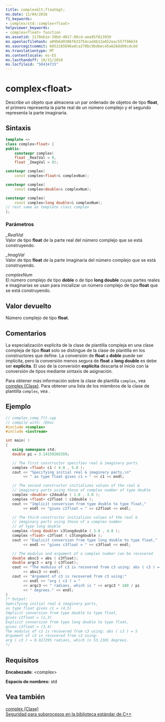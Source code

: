 ```yaml
---
title: complex&lt;float&gt;
ms.date: 11/04/2016
f1_keywords:
- complex/std::complex<float>
helpviewer_keywords:
- complex<float> function
ms.assetid: 1178eb1e-39bd-4017-89cd-aea95f813939
ms.openlocfilehash: a09b6d0306f633754cad4b12a652eac557f96634
ms.sourcegitcommit: 6052185696adca270bc9bdbec45a626dd89cdcdd
ms.translationtype: MT
ms.contentlocale: es-ES
ms.lasthandoff: 10/31/2018
ms.locfileid: "50434715"
---
```

# <a name="complexltfloatgt"></a>complex&lt;float&gt;

Describe un objeto que almacena un par ordenado de objetos de tipo **float**, el primero representa la parte real de un número complejo y el segundo representa la parte imaginaria.

## <a name="syntax"></a>Sintaxis

```cpp
template <>
class complex<float> {
public:
    constexpr complex(
    float _RealVal = 0,
    float _ImagVal = 0);

constexpr complex(
    const complex<float>& complexNum);

constexpr complex(
    const complex<double>& complexNum);

constexpr complex(
    const complex<long double>& complexNum);
// rest same as template class complex
};
```

### <a name="parameters"></a>Parámetros

*_RealVal*<br/>
Valor de tipo **float** de la parte real del número complejo que se está construyendo.

*_ImagVal*<br/>
Valor de tipo **float** de la parte imaginaria del número complejo que se está construyendo.

*complexNum*<br/>
El número complejo de tipo **doble** o de tipo **long double** cuyas partes reales e imaginarias se usan para inicializar un número complejo de tipo **float** que se está construyendo.

## <a name="return-value"></a>Valor devuelto

Número complejo de tipo **float**.

## <a name="remarks"></a>Comentarios

La especialización explícita de la clase de plantilla compleja en una clase compleja de tipo **float** solo se distingue de la clase de plantilla en los constructores que define. La conversión de **float** a **doble** puede ser implícita, pero la conversión menos segura de **float** a **long double** es debe ser **explícita**. El uso de la conversión **explícita** descarta el inicio con la conversión de tipos mediante sintaxis de asignación.

Para obtener más información sobre la clase de plantilla `complex`, vea [complex (Clase)](../standard-library/complex-class.md). Para obtener una lista de los miembros de la clase de plantilla `complex`, vea .

## <a name="example"></a>Ejemplo

```cpp
// complex_comp_flt.cpp
// compile with: /EHsc
#include <complex>
#include <iostream>

int main( )
{
   using namespace std;
   double pi = 3.14159265359;

   // The first constructor specifies real & imaginary parts
   complex <float> c1 ( 4.0 , 5.0 );
   cout << "Specifying initial real & imaginary parts,\n"
        << " as type float gives c1 = " << c1 << endl;

   // The second constructor initializes values of the real &
   // imaginary parts using those of complex number of type double
   complex <double> c2double ( 1.0 , 3.0 );
   complex <float> c2float ( c2double );
   cout << "Implicit conversion from type double to type float,"
        << endl << "gives c2float = " << c2float << endl;

   // The third constructor initializes values of the real &
   // imaginary parts using those of a complex number
   // of type long double
   complex <long double> c3longdouble ( 3.0 , 4.0 );
   complex <float> c3float ( c3longdouble );
   cout << "Explicit conversion from type long double to type float,"
        << endl << "gives c3float = " << c3float << endl;

   // The modulus and argument of a complex number can be recovered
   double absc3 = abs ( c3float);
   double argc3 = arg ( c3float);
   cout << "The modulus of c3 is recovered from c3 using: abs ( c3 ) = "
        << absc3 << endl;
   cout << "Argument of c3 is recovered from c3 using:"
        << endl << "arg ( c3 ) = "
        << argc3 << " radians, which is " << argc3 * 180 / pi
        << " degrees." << endl;
}
/* Output:
Specifying initial real & imaginary parts,
as type float gives c1 = (4,5)
Implicit conversion from type double to type float,
gives c2float = (1,3)
Explicit conversion from type long double to type float,
gives c3float = (3,4)
The modulus of c3 is recovered from c3 using: abs ( c3 ) = 5
Argument of c3 is recovered from c3 using:
arg ( c3 ) = 0.927295 radians, which is 53.1301 degrees.
*/
```

## <a name="requirements"></a>Requisitos

**Encabezado**: \<complex>

**Espacio de nombres:** std

## <a name="see-also"></a>Vea también

[complex (Clase)](../standard-library/complex-class.md)<br/>
[Seguridad para subprocesos en la biblioteca estándar de C++](../standard-library/thread-safety-in-the-cpp-standard-library.md)<br/>
